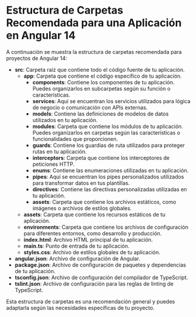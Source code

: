 # Estructura de Carpetas Recomendada para una Aplicación en Angular 14

A continuación se muestra la estructura de carpetas recomendada para proyectos de Angular 14:

- **src**: Carpeta raíz que contiene todo el código fuente de tu aplicación.
    - **app**: Carpeta que contiene el código específico de tu aplicación.
        - **components**: Contiene los componentes de tu aplicación. Puedes organizarlos en subcarpetas según su función o características.
        - **services**: Aquí se encuentran los servicios utilizados para lógica de negocio o comunicación con APIs externas.
        - **models**: Contiene las definiciones de modelos de datos utilizados en tu aplicación.
        - **modules**: Carpeta que contiene los módulos de tu aplicación. Puedes organizarlos en carpetas según las características o funcionalidades que proporcionen.
        - **guards**: Contiene los guardias de ruta utilizados para proteger rutas en tu aplicación.
        - **interceptors**: Carpeta que contiene los interceptores de peticiones HTTP.
        - **enums**: Contiene las enumeraciones utilizadas en tu aplicación.
        - **pipes**: Aquí se encuentran los pipes personalizados utilizados para transformar datos en tus plantillas.
        - **directives**: Contiene las directivas personalizadas utilizadas en tu aplicación.
        - **assets**: Carpeta que contiene los archivos estáticos, como imágenes o archivos de estilos globales.
    - **assets**: Carpeta que contiene los recursos estáticos de tu aplicación.
    - **environments**: Carpeta que contiene los archivos de configuración para diferentes entornos, como desarrollo y producción.
    - **index.html**: Archivo HTML principal de tu aplicación.
    - **main.ts**: Punto de entrada de tu aplicación.
    - **styles.css**: Archivo de estilos globales de tu aplicación.
- **angular.json**: Archivo de configuración de Angular.
- **package.json**: Archivo de configuración de paquetes y dependencias de tu aplicación.
- **tsconfig.json**: Archivo de configuración del compilador de TypeScript.
- **tslint.json**: Archivo de configuración para las reglas de linting de TypeScript.

Esta estructura de carpetas es una recomendación general y puedes adaptarla según las necesidades específicas de tu proyecto.

